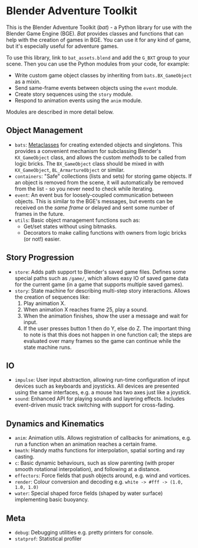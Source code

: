 # Blender Adventure Toolkit

This is the Blender Adventure Toolkit (*bat*) - a Python library for use with
the Blender Game Engine (BGE). *Bat* provides classes and functions that can
help with the creation of games in BGE. You can use it for any kind of game,
but it's especially useful for adventure games.

To use this library, link to `bat_assets.blend` and add the `G_BXT` group to
your scene. Then you can use the Python modules from your code, for example:

- Write custom game object classes by inheriting from `bats.BX_GameObject` as a
  mixin.
- Send same-frame events between objects using the `event` module.
- Create story sequences using the `story` module.
- Respond to animation events using the `anim` module.

Modules are described in more detail below.


## Object Management

- `bats`: [Metaclasses][mc] for creating extended objects and singletons. This
  provides a convenient mechanism for subclassing Blender's `KX_GameObject`
  class, and allows the custom *methods* to be called from logic bricks. The
  `BX_GameObject` class should be mixed in with `KX_GameObject`,
  `BL_ArmartureObject` or similar.
- `containers`: "Safe" collections (lists and sets) for storing game objects.
  If an object is removed from the scene, it will automatically be removed from
  the list - so you never need to check while iterating.
- `event`: An event bus for loosely-coupled communication between objects.
  This is similar to the BGE's messages, but events can be received on the *same
  frame* or delayed and sent some number of frames in the future.
- `utils`: Basic object management functions such as:
    - Get/set states without using bitmasks.
    - Decorators to make calling functions with owners from logic bricks (or
      not!) easier.


## Story Progression

- `store`: Adds path support to Blender's saved game files. Defines some
  special paths such as `/game/`, which allows easy IO of saved game data for
  the current game (in a game that supports multiple saved games).
- `story`: State machine for describing multi-step story interactions. Allows
  the creation of sequences like:
    1. Play animation X.
    1. When animation X reaches frame 25, play a sound.
    1. When the animation finishes, show the user a message and wait for input.
    1. If the user presses button 1 then do Y, else do Z.
  The important thing to note is that this does not happen in one function call;
  the steps are evaluated over many frames so the game can continue while the
  state machine runs.


## IO

- `impulse`: User input abstraction, allowing run-time configuration of input
  devices such as keyboards and joysticks. All devices are presented using the
  same interfaces, e.g. a mouse has two axes just like a joystick.
- `sound`: Enhanced API for playing sounds and layering effects. Includes
  event-driven music track switching with support for cross-fading.


## Dynamics and Kinematics

- `anim`: Animation utils. Allows registration of callbacks for animations,
  e.g. run a function when an animation reaches a certain frame.
- `bmath`: Handy maths functions for interpolation, spatial sorting and ray
  casting.
- `c`: Basic dynamic behaviours, such as slow parenting (with proper smooth
  rotational interpolation), and following at a distance.
- `effectors`: Force fields that push objects around, e.g. wind and vortices.
- `render`: Colour conversion and decoding e.g.
  `white -> #fff -> (1.0, 1.0, 1.0)`
- `water`: Special shaped force fields (shaped by water surface) implementing
  basic buoyancy.


## Meta

- `debug`: Debugging utilities e.g. pretty printers for console.
- `statprof`: Statistical profiler



[mc]: http://stackoverflow.com/a/100146/320036
